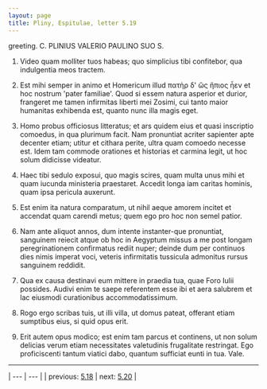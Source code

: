 ```yaml
---
layout: page
title: Pliny, Espitulae, letter 5.19
---
```


greeting. C. PLINIUS VALERIO PAULINO SUO S.



1. Video quam molliter tuos habeas; quo simplicius tibi confitebor, qua indulgentia meos tractem.



2. Est mihi semper in animo et Homericum illud πατὴρ δ' ὥς ἤπιος ἦεν et hoc nostrum 'pater familiae'. Quod si essem natura asperior et durior, frangeret me tamen infirmitas liberti mei Zosimi, cui tanto maior humanitas exhibenda est, quanto nunc illa magis eget.



3. Homo probus officiosus litteratus; et ars quidem eius et quasi inscriptio comoedus, in qua plurimum facit. Nam pronuntiat acriter sapienter apte decenter etiam; utitur et cithara perite, ultra quam comoedo necesse est. Idem tam commode orationes et historias et carmina legit, ut hoc solum didicisse videatur.



4. Haec tibi sedulo exposui, quo magis scires, quam multa unus mihi et quam iucunda ministeria praestaret. Accedit longa iam caritas hominis, quam ipsa pericula auxerunt.



5. Est enim ita natura comparatum, ut nihil aeque amorem incitet et accendat quam carendi metus; quem ego pro hoc non semel patior.



6. Nam ante aliquot annos, dum intente instanter-que pronuntiat, sanguinem reiecit atque ob hoc in Aegyptum missus a me post longam peregrinationem confirmatus rediit nuper; deinde dum per continuos dies nimis imperat voci, veteris infirmitatis tussicula admonitus rursus sanguinem reddidit.



7. Qua ex causa destinavi eum mittere in praedia tua, quae Foro Iulii possides. Audivi enim te saepe referentem esse ibi et aera salubrem et lac eiusmodi curationibus accommodatissimum.



8. Rogo ergo scribas tuis, ut illi villa, ut domus pateat, offerant etiam sumptibus eius, si quid opus erit.



9. Erit autem opus modico; est enim tam parcus et continens, ut non solum delicias verum etiam necessitates valetudinis frugalitate restringat. Ego proficiscenti tantum viatici dabo, quantum sufficiat eunti in tua. Vale.



---

| --- | --- |
| previous: [5.18](../5.18/) | next: [5.20](../5.20/) |